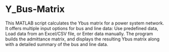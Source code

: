 # Y_Bus-Matrix
This MATLAB script calculates the Ybus matrix for a power system network. It offers multiple input options for bus and line data:  Use predefined data, Load data from an Excel/CSV file, or Enter data manually. The program builds the admittance matrix, and displays the resulting Ybus matrix along with a detailed summary of the bus and line data.
